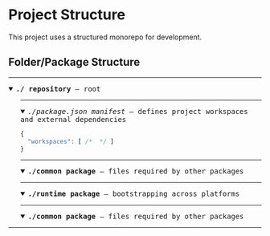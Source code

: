 # Project Structure

This project uses a structured monorepo for development.

## Folder/Package Structure

---

<samp>

<details open><summary><b>./ <kbd>repository</kbd></b> — root</summary><ul>

---

<details open><summary><i>./package.json <kbd>manifest</kbd></i> — defines project workspaces and external dependencies</summary>


```jsx
{
  "workspaces": [ /*  */ ]
}
```
</details>

---

<details open><summary><b>./common <kbd>package</kbd></b> — files required by other packages</summary>
</details>

---

<details open><summary><b>./runtime <kbd>package</kbd></b> — bootstrapping across platforms</summary>
</details>

---

<details open><summary><b>./common <kbd>package</kbd></b> — files required by other packages</summary>
</details>

</details>

---
